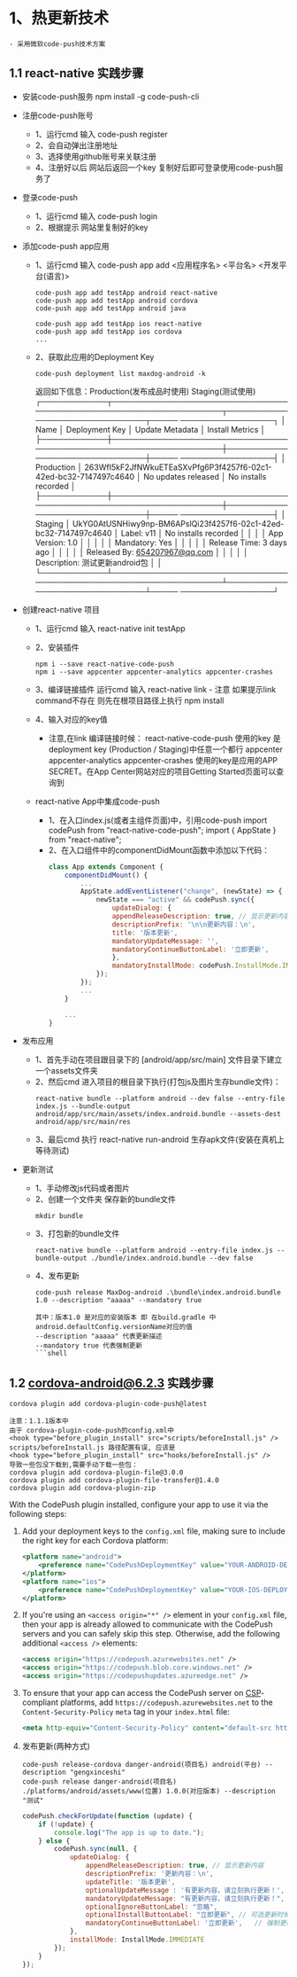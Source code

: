 # 1、热更新技术
    - 采用微软code-push技术方案
## 1.1 react-native 实践步骤
- 安装code-push服务 npm install -g code-push-cli
- 注册code-push账号
    - 1、运行cmd 输入 code-push register
    - 2、会自动弹出注册地址
    - 3、选择使用github账号来关联注册
    - 4、注册好以后 网站后返回一个key 复制好后即可登录使用code-push服务了
- 登录code-push
    - 1、运行cmd 输入 code-push login
    - 2、根据提示 网站里复制好的key
- 添加code-push app应用
    - 1、运行cmd 输入 code-push app add <应用程序名> <平台名> <开发平台(语言)>
        ```shell
        code-push app add testApp android react-native
        code-push app add testApp android cordova
        code-push app add testApp android java

        code-push app add testApp ios react-native
        code-push app add testApp ios cordova
        ...
        ```
    - 2、获取此应用的Deployment Key
        ```shell
        code-push deployment list maxdog-android -k
        ```
        返回如下信息：Production(发布成品时使用) Staging(测试使用)
┌────────────┬──────────────────────────────────────────────────────────────────┬───────────────────────────────┬───── ─────────────────┐
│ Name       │ Deployment Key                                                   │ Update Metadata               │ Install Metrics      │
├────────────┼──────────────────────────────────────────────────────────────────┼───────────────────────────────┼───── ─────────────────┤
│ Production │ 263WfI5kF2JfNWkuETEaSXvPfg6P3f4257f6-02c1-42ed-bc32-7147497c4640 │ No updates released           │ No installs recorded │
├────────────┼──────────────────────────────────────────────────────────────────┼───────────────────────────────┼───── ─────────────────┤
│ Staging    │ UkYG0AtUSNHiwy9np-BM6APslQi23f4257f6-02c1-42ed-bc32-7147497c4640 │ Label: v11                    │ No installs recorded │
│            │                                                                  │ App Version: 1.0              │                      │
│            │                                                                  │ Mandatory: Yes                │                      │
│            │                                                                  │ Release Time: 3 days ago      │                      │
│            │                                                                  │ Released By: 654207967@qq.com │                      │
│            │                                                                  │ Description: 测试更新android包     │                      │
└────────────┴──────────────────────────────────────────────────────────────────┴───────────────────────────────┴───── ─────────────────┘

- 创建react-native 项目
    - 1、运行cmd 输入 react-native init testApp
    - 2、安装插件
        ```shell
        npm i --save react-native-code-push
        npm i --save appcenter appcenter-analytics appcenter-crashes
        ```     
    - 3、编译链接插件
        运行cmd 输入 react-native link
            - 注意 如果提示link command不存在 则先在根项目路径上执行 npm install
    - 4、输入对应的key值
        - 注意,在link 编译链接时候：
            react-native-code-push 使用的key 是deployment key (Production / Staging)中任意一个都行
            appcenter appcenter-analytics appcenter-crashes 使用的key是应用的APP SECRET。在App Center网站对应的项目Getting Started页面可以查询到

    - react-native App中集成code-push
        - 1、在入口index.js(或者主组件页面)中，引用code-push
            import codePush from "react-native-code-push";
            import { AppState } from "react-native";
        - 2、在入口组件中的componentDidMount函数中添加以下代码：
            ```javascript
            class App extends Component {
                componentDidMount() {
                    ...
                    AppState.addEventListener("change", (newState) => {
                        newState === "active" && codePush.sync({
                            updateDialog: {
                            appendReleaseDescription: true, // 显示更新内容
                            descriptionPrefix: '\n\n更新内容：\n',
                            title: '版本更新',
                            mandatoryUpdateMessage: '',
                            mandatoryContinueButtonLabel: '立即更新',
                            },
                            mandatoryInstallMode: codePush.InstallMode.IMMEDIATE,
                        });
                    });
                    ...
                }

                ...
            }
            ```

- 发布应用
    - 1、首先手动在项目跟目录下的 [android/app/src/main] 文件目录下建立一个assets文件夹
    - 2、然后cmd 进入项目的根目录下执行(打包js及图片生存bundle文件)：
        ```shell
        react-native bundle --platform android --dev false --entry-file index.js --bundle-output android/app/src/main/assets/index.android.bundle --assets-dest android/app/src/main/res
        ```
    - 3、最后cmd 执行 react-native run-android 生存apk文件(安装在真机上等待测试)

- 更新测试
    - 1、手动修改js代码或者图片
    - 2、创建一个文件夹 保存新的bundle文件
        ```shell
        mkdir bundle
        ```
    - 3、打包新的bundle文件
        ```shell
        react-native bundle --platform android --entry-file index.js --bundle-output ./bundle/index.android.bundle --dev false
        ```
    - 4、发布更新
        ```shell
        code-push release MaxDog-android .\bundle\index.android.bundle 1.0 --description "aaaaa" --mandatory true

        其中：版本1.0 是对应的安装版本 即 在build.gradle 中 android.defaultConfig.versionName对应的值
        --description "aaaaa" 代表更新描述
        --mandatory true 代表强制更新
        ```shell

## 1.2 cordova-android@6.2.3 实践步骤

```shell
cordova plugin add cordova-plugin-code-push@latest

注意：1.1.1版本中
由于 cordova-plugin-code-push的config.xml中
<hook type="before_plugin_install" src="scripts/beforeInstall.js" /> 
scripts/beforeInstall.js 路径配置有误, 应该是
<hook type="before_plugin_install" src="hooks/beforeInstall.js" /> 
导致一些包没下载到,需要手动下载一些包：
cordova plugin add cordova-plugin-file@3.0.0
cordova plugin add cordova-plugin-file-transfer@1.4.0
cordova plugin add cordova-plugin-zip
```

With the CodePush plugin installed, configure your app to use it via the following steps:

1. Add your deployment keys to the `config.xml` file, making sure to include the right key for each Cordova platform:

    ```xml
    <platform name="android">
        <preference name="CodePushDeploymentKey" value="YOUR-ANDROID-DEPLOYMENT-KEY" />
    </platform>
    <platform name="ios">
        <preference name="CodePushDeploymentKey" value="YOUR-IOS-DEPLOYMENT-KEY" />
    </platform>
    ```
    
2. If you're using an `<access origin="*" />` element in your `config.xml` file, then your app is already allowed to communicate with the CodePush servers and you can safely skip this step. Otherwise, add the following additional `<access />` elements:
 
    ```xml
    <access origin="https://codepush.azurewebsites.net" />
    <access origin="https://codepush.blob.core.windows.net" />
    <access origin="https://codepushupdates.azureedge.net" />
    ```
    
3. To ensure that your app can access the CodePush server on [CSP](https://developer.mozilla.org/en-US/docs/Web/Security/CSP/Introducing_Content_Security_Policy)-compliant platforms, add `https://codepush.azurewebsites.net` to the `Content-Security-Policy` `meta` tag in your `index.html` file:
  
    ```xml
    <meta http-equiv="Content-Security-Policy" content="default-src https://codepush.azurewebsites.net 'self' data: gap: https://ssl.gstatic.com 'unsafe-eval'; style-src 'self' 'unsafe-inline'; media-src *" />
    ```

4. 发布更新(两种方式)
    ```shell
    code-push release-cordova danger-android(项目名) android(平台) --description "gengxinceshi" 
    code-push release danger-android(项目名) ./platforms/android/assets/www(位置) 1.0.0(对应版本) --description "测试"
    ```

    ```javascript
    codePush.checkForUpdate(function (update) {
        if (!update) {
            console.log("The app is up to date.");
        } else {
            codePush.sync(null, {
                updateDialog: {
                    appendReleaseDescription: true, // 显示更新内容
                    descriptionPrefix: '更新内容：\n',
                    updateTitle: '版本更新',
                    optionalUpdateMessage : '有更新内容，请立刻执行更新！',
                    mandatoryUpdateMessage: "有更新内容，请立刻执行更新！",
                    optionalIgnoreButtonLabel: "忽略",
                    optionalInstallButtonLabel: "立即更新", // 可选更新时候的 按钮
                    mandatoryContinueButtonLabel: '立即更新',   // 强制更新时候的 按钮
                },
                installMode: InstallMode.IMMEDIATE
            });
        }
    });
    ```

